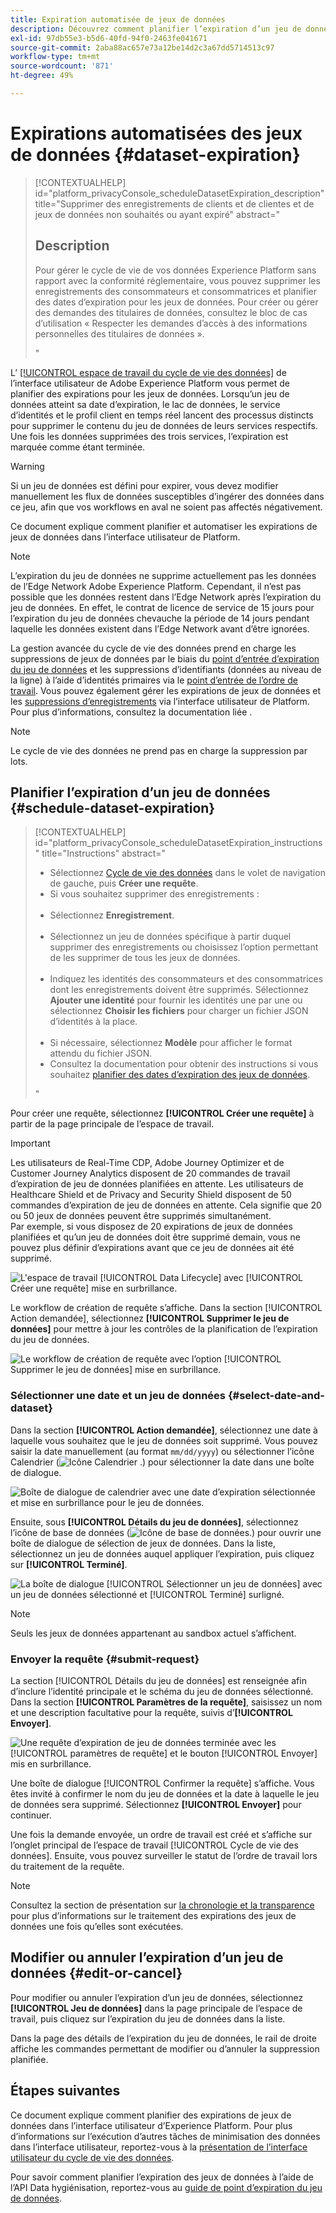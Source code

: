 ```yaml
---
title: Expiration automatisée de jeux de données
description: Découvrez comment planifier l’expiration d’un jeu de données dans l’interface utilisateur d’Adobe Experience Platform.
exl-id: 97db55e3-b5d6-40fd-94f0-2463fe041671
source-git-commit: 2aba88ac657e73a12be14d2c3a67dd5714513c97
workflow-type: tm+mt
source-wordcount: '871'
ht-degree: 49%

---
```


# Expirations automatisées des jeux de données {#dataset-expiration}

>[!CONTEXTUALHELP]
>id="platform_privacyConsole_scheduleDatasetExpiration_description"
>title="Supprimer des enregistrements de clients et de clientes et de jeux de données non souhaités ou ayant expiré"
>abstract="<h2>Description</h2><p>Pour gérer le cycle de vie de vos données Experience Platform sans rapport avec la conformité réglementaire, vous pouvez supprimer les enregistrements des consommateurs et consommatrices et planifier des dates d’expiration pour les jeux de données. Pour créer ou gérer des demandes des titulaires de données, consultez le bloc de cas d’utilisation « Respecter les demandes d’accès à des informations personnelles des titulaires de données ».</p>"

L’ [[!UICONTROL  espace de travail du cycle de vie des données]](./overview.md) de l’interface utilisateur de Adobe Experience Platform vous permet de planifier des expirations pour les jeux de données. Lorsqu’un jeu de données atteint sa date d’expiration, le lac de données, le service d’identités et le profil client en temps réel lancent des processus distincts pour supprimer le contenu du jeu de données de leurs services respectifs. Une fois les données supprimées des trois services, l’expiration est marquée comme étant terminée.

>[!WARNING]
>
>Si un jeu de données est défini pour expirer, vous devez modifier manuellement les flux de données susceptibles d’ingérer des données dans ce jeu, afin que vos workflows en aval ne soient pas affectés négativement.

Ce document explique comment planifier et automatiser les expirations de jeux de données dans l’interface utilisateur de Platform.

>[!NOTE]
>
>L’expiration du jeu de données ne supprime actuellement pas les données de l’Edge Network Adobe Experience Platform. Cependant, il n’est pas possible que les données restent dans l’Edge Network après l’expiration du jeu de données. En effet, le contrat de licence de service de 15 jours pour l’expiration du jeu de données chevauche la période de 14 jours pendant laquelle les données existent dans l’Edge Network avant d’être ignorées.

La gestion avancée du cycle de vie des données prend en charge les suppressions de jeux de données par le biais du [point d’entrée d’expiration du jeu de données](../api/dataset-expiration.md) et les suppressions d’identifiants (données au niveau de la ligne) à l’aide d’identités primaires via le [point d’entrée de l’ordre de travail](../api/workorder.md). Vous pouvez également gérer les expirations de jeux de données et les [suppressions d’enregistrements](./record-delete.md) via l’interface utilisateur de Platform. Pour plus d’informations, consultez la documentation liée .

>[!NOTE]
>
>Le cycle de vie des données ne prend pas en charge la suppression par lots.

## Planifier l’expiration d’un jeu de données {#schedule-dataset-expiration}

>[!CONTEXTUALHELP]
>id="platform_privacyConsole_scheduleDatasetExpiration_instructions"
>title="Instructions"
>abstract="<ul><li>Sélectionnez <a href="https://experienceleague.adobe.com/docs/experience-platform/hygiene/ui/overview.html?lang=fr">Cycle de vie des données</a> dans le volet de navigation de gauche, puis <b>Créer une requête</b>.</li><li>Si vous souhaitez supprimer des enregistrements :</li>   <li>Sélectionnez <b>Enregistrement</b>.</li>   <li>Sélectionnez un jeu de données spécifique à partir duquel supprimer des enregistrements ou choisissez l’option permettant de les supprimer de tous les jeux de données.</li>   <li>Indiquez les identités des consommateurs et des consommatrices dont les enregistrements doivent être supprimés. Sélectionnez <b>Ajouter une identité</b> pour fournir les identités une par une ou sélectionnez <b>Choisir les fichiers</b> pour charger un fichier JSON d’identités à la place.</li>   <li>Si nécessaire, sélectionnez <b>Modèle</b> pour afficher le format attendu du fichier JSON.</li><li>Consultez la documentation pour obtenir des instructions si vous souhaitez <a href="https://experienceleague.adobe.com/docs/experience-platform/hygiene/ui/dataset-expiration.html?lang=fr#schedule-dataset-expiration">planifier des dates d’expiration des jeux de données</a>.</li></ul>"

Pour créer une requête, sélectionnez **[!UICONTROL Créer une requête]** à partir de la page principale de l’espace de travail.

>[!IMPORTANT]
>
>Les utilisateurs de Real-Time CDP, Adobe Journey Optimizer et de Customer Journey Analytics disposent de 20 commandes de travail d’expiration de jeu de données planifiées en attente. Les utilisateurs de Healthcare Shield et de Privacy and Security Shield disposent de 50 commandes d’expiration de jeu de données en attente. Cela signifie que 20 ou 50 jeux de données peuvent être supprimés simultanément.<br>Par exemple, si vous disposez de 20 expirations de jeux de données planifiées et qu’un jeu de données doit être supprimé demain, vous ne pouvez plus définir d’expirations avant que ce jeu de données ait été supprimé.

![ L&#39;espace de travail [!UICONTROL Data Lifecycle] avec [!UICONTROL Créer une requête] mise en surbrillance.](../images/ui/ttl/create-request-button.png)

Le workflow de création de requête s’affiche. Dans la section [!UICONTROL Action demandée], sélectionnez **[!UICONTROL Supprimer le jeu de données]** pour mettre à jour les contrôles de la planification de l’expiration du jeu de données.

![Le workflow de création de requête avec l’option [!UICONTROL Supprimer le jeu de données] mise en surbrillance.](../images/ui/ttl/dataset-selected.png)

### Sélectionner une date et un jeu de données {#select-date-and-dataset}

Dans la section **[!UICONTROL Action demandée]**, sélectionnez une date à laquelle vous souhaitez que le jeu de données soit supprimé. Vous pouvez saisir la date manuellement (au format `mm/dd/yyyy`) ou sélectionner l’icône Calendrier (![Icône Calendrier .](../images/ui/ttl/calendar-icon.png)) pour sélectionner la date dans une boîte de dialogue.

![Boîte de dialogue de calendrier avec une date d’expiration sélectionnée et mise en surbrillance pour le jeu de données.](../images/ui/ttl/select-date.png)

Ensuite, sous **[!UICONTROL Détails du jeu de données]**, sélectionnez l’icône de base de données (![Icône de base de données.](../images/ui/ttl/database-icon.png)) pour ouvrir une boîte de dialogue de sélection de jeux de données. Dans la liste, sélectionnez un jeu de données auquel appliquer l’expiration, puis cliquez sur **[!UICONTROL Terminé]**.

![La boîte de dialogue [!UICONTROL Sélectionner un jeu de données] avec un jeu de données sélectionné et [!UICONTROL Terminé] surligné.](../images/ui/ttl/select-dataset.png)

>[!NOTE]
>
>Seuls les jeux de données appartenant au sandbox actuel s’affichent.

### Envoyer la requête {#submit-request}

La section [!UICONTROL Détails du jeu de données] est renseignée afin d’inclure l’identité principale et le schéma du jeu de données sélectionné. Dans la section **[!UICONTROL Paramètres de la requête]**, saisissez un nom et une description facultative pour la requête, suivis d’**[!UICONTROL Envoyer]**.

![Une requête d’expiration de jeu de données terminée avec les [!UICONTROL paramètres de requête] et le bouton [!UICONTROL Envoyer] mis en surbrillance.](../images/ui/ttl/submit.png)

Une boîte de dialogue [!UICONTROL Confirmer la requête] s’affiche. Vous êtes invité à confirmer le nom du jeu de données et la date à laquelle le jeu de données sera supprimé. Sélectionnez **[!UICONTROL Envoyer]** pour continuer.

Une fois la demande envoyée, un ordre de travail est créé et s’affiche sur l’onglet principal de l’espace de travail [!UICONTROL Cycle de vie des données]. Ensuite, vous pouvez surveiller le statut de l’ordre de travail lors du traitement de la requête.

>[!NOTE]
>
>Consultez la section de présentation sur [la chronologie et la transparence](../home.md#dataset-expiration-transparency) pour plus d’informations sur le traitement des expirations des jeux de données une fois qu’elles sont exécutées.

## Modifier ou annuler l’expiration d’un jeu de données {#edit-or-cancel}

Pour modifier ou annuler l’expiration d’un jeu de données, sélectionnez **[!UICONTROL Jeu de données]** dans la page principale de l’espace de travail, puis cliquez sur l’expiration du jeu de données dans la liste.

Dans la page des détails de l’expiration du jeu de données, le rail de droite affiche les commandes permettant de modifier ou d’annuler la suppression planifiée.

## Étapes suivantes

Ce document explique comment planifier des expirations de jeux de données dans l’interface utilisateur d’Experience Platform. Pour plus d’informations sur l’exécution d’autres tâches de minimisation des données dans l’interface utilisateur, reportez-vous à la [présentation de l’interface utilisateur du cycle de vie des données](./overview.md).

Pour savoir comment planifier l’expiration des jeux de données à l’aide de l’API Data hygiénisation, reportez-vous au [ guide de point d’expiration du jeu de données](../api/dataset-expiration.md).
